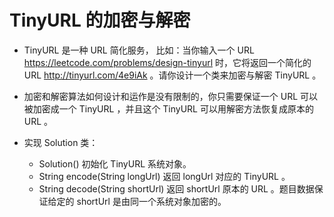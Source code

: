 # TinyURL 的加密与解密

- TinyURL 是一种 URL 简化服务， 比如：当你输入一个 URL https://leetcode.com/problems/design-tinyurl 时，它将返回一个简化的URL http://tinyurl.com/4e9iAk 。请你设计一个类来加密与解密 TinyURL 。

- 加密和解密算法如何设计和运作是没有限制的，你只需要保证一个 URL 可以被加密成一个 TinyURL ，并且这个 TinyURL 可以用解密方法恢复成原本的 URL 。

- 实现 Solution 类：

    - Solution() 初始化 TinyURL 系统对象。
    - String encode(String longUrl) 返回 longUrl 对应的 TinyURL 。
    - String decode(String shortUrl) 返回 shortUrl 原本的 URL 。题目数据保证给定的 shortUrl 是由同一个系统对象加密的。

